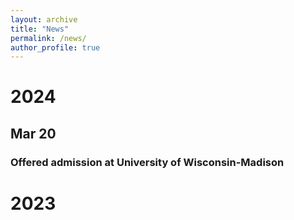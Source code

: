```yaml
---
layout: archive
title: "News"
permalink: /news/
author_profile: true
---
```

# 2024

## Mar 20 
### Offered admission at University of Wisconsin-Madison

# 2023